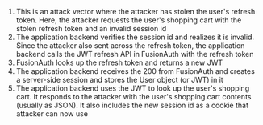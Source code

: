 1. This is an attack vector where the attacker has stolen the user's refresh token. Here, the attacker requests the user's shopping cart with the stolen refresh token and an invalid session id
1. The application backend verifies the session id and realizes it is invalid. Since the attacker also sent across the refresh token, the application backend calls the JWT refresh API in FusionAuth with the refresh token
1. FusionAuth looks up the refresh token and returns a new JWT
1. The application backend receives the 200 from FusionAuth and creates a server-side session and stores the User object (or JWT) in it
1. The application backend uses the JWT to look up the user's shopping cart. It responds to the attacker with the user's shopping cart contents (usually as JSON). It also includes the new session id as a cookie that attacker can now use